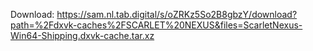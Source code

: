 Download: https://sam.nl.tab.digital/s/oZRKz5So2B8gbzY/download?path=%2Fdxvk-caches%2FSCARLET%20NEXUS&files=ScarletNexus-Win64-Shipping.dxvk-cache.tar.xz
